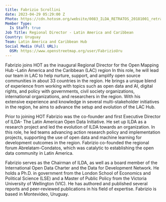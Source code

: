 ```yaml
---
title: Fabrizio Scrollini
date: 2023-04-29 05:29:00 Z
Photo: https://cdn.hotosm.org/website/0083_ILDA_RETRATOS_20181001_retratos-42.jpg
Member Type:
  Is Staff: true
Job Title: Regional Director - Latin America and Caribbean
Country: Uruguay
Team: Latin America and Caribbean Hub
Social Media (Full URL):
  OSM: https://www.openstreetmap.org/user/FabrizioUru
---
```


Fabrizio joins HOT as the inaugural Regional Director for the Open Mapping Hub –Latin America and the Caribbean (LAC) region In this role, he will lead our team in LAC to help nurture, support, and amplify open source communities in about 33 countries in the region. He brings a unique blend of experience from working with topics such as open data and AI, digital rights, and policy with governments, civil society organizations, international organizations, and researchers in the region. With his extensive experience and knowledge in several multi-stakeholder initiatives in the region, he aims to advance the setup and evolution of the LAC Hub.

Prior to joining HOT Fabrizio was the co-founder and first Executive Director of ILDA- The Latin American Open Data Initiative. He set up ILDA as a research project and led the evolution of ILDA towards an organization. In this role, he led teams advancing action research policy and implementation projects, supporting the use of open data and machine learning for development outcomes in the region. Fabrizio co-founded the regional forum Abrelatam-Condatos, which was catalytic to establishing the open data community in Latin America.

Fabrizio serves as the Chairman of ILDA, as well as a board member of the International Open Data Charter and the Data for Development Network. He holds a Ph.D. in government from the London School of Economics and Political Science (LSE) and a Master of Public Policy from the Victoria University of Wellington (VIC). He has authored and published several reports and peer-reviewed publications in his field of expertise. Fabrizio is based in Montevideo, Uruguay.